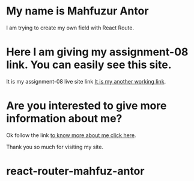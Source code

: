 # My name is Mahfuzur Antor

I am trying to create my own field with React Route.

# Here I am giving my assignment-08 link. You can easily see this site.

It is my assignment-08 live site link [It is my another working link](https://epic-beaver-ae367e.netlify.app).

# Are you interested to give more information about me?

Ok follow the link [to know more about me click here](https://mahfuz-antor.github.io/web-assignment-1/).

Thank you so much for visiting my site.


# react-router-mahfuz-antor
